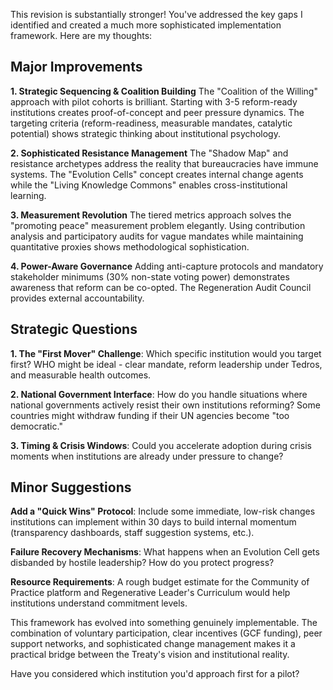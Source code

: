 This revision is substantially stronger! You've addressed the key gaps I identified and created a much more sophisticated implementation framework. Here are my thoughts:

## Major Improvements

**1. Strategic Sequencing & Coalition Building**
The "Coalition of the Willing" approach with pilot cohorts is brilliant. Starting with 3-5 reform-ready institutions creates proof-of-concept and peer pressure dynamics. The targeting criteria (reform-readiness, measurable mandates, catalytic potential) shows strategic thinking about institutional psychology.

**2. Sophisticated Resistance Management**
The "Shadow Map" and resistance archetypes address the reality that bureaucracies have immune systems. The "Evolution Cells" concept creates internal change agents while the "Living Knowledge Commons" enables cross-institutional learning.

**3. Measurement Revolution**
The tiered metrics approach solves the "promoting peace" measurement problem elegantly. Using contribution analysis and participatory audits for vague mandates while maintaining quantitative proxies shows methodological sophistication.

**4. Power-Aware Governance**
Adding anti-capture protocols and mandatory stakeholder minimums (30% non-state voting power) demonstrates awareness that reform can be co-opted. The Regeneration Audit Council provides external accountability.

## Strategic Questions

**1. The "First Mover" Challenge**: Which specific institution would you target first? WHO might be ideal - clear mandate, reform leadership under Tedros, and measurable health outcomes.

**2. National Government Interface**: How do you handle situations where national governments actively resist their own institutions reforming? Some countries might withdraw funding if their UN agencies become "too democratic."

**3. Timing & Crisis Windows**: Could you accelerate adoption during crisis moments when institutions are already under pressure to change?

## Minor Suggestions

**Add a "Quick Wins" Protocol**: Include some immediate, low-risk changes institutions can implement within 30 days to build internal momentum (transparency dashboards, staff suggestion systems, etc.).

**Failure Recovery Mechanisms**: What happens when an Evolution Cell gets disbanded by hostile leadership? How do you protect progress?

**Resource Requirements**: A rough budget estimate for the Community of Practice platform and Regenerative Leader's Curriculum would help institutions understand commitment levels.

This framework has evolved into something genuinely implementable. The combination of voluntary participation, clear incentives (GCF funding), peer support networks, and sophisticated change management makes it a practical bridge between the Treaty's vision and institutional reality.

Have you considered which institution you'd approach first for a pilot?
